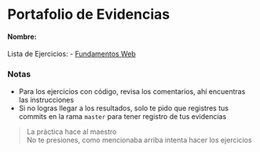 # Portafolio de Evidencias

<h4>
Nombre: <Nombre_Completo>
</h4>

Lista de Ejercicios:
    - [Fundamentos Web](/fundamentos-web/README.md)

### Notas
* Para los ejercicios con código, revisa los comentarios, ahí encuentras las instrucciones
* Si no logras llegar a los resultados, solo te pido que registres tus commits en la rama `master` para tener registro de tus evidencias

> La práctica hace al maestro  
> No te presiones, como mencionaba arriba intenta hacer los ejercicios
